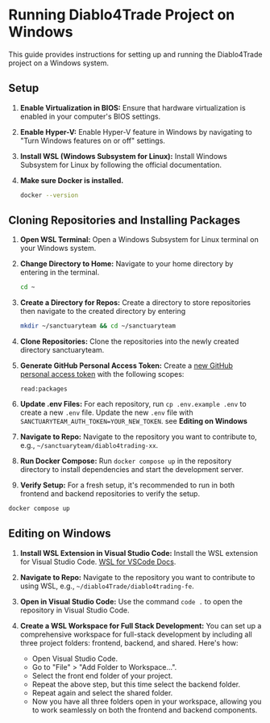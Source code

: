 # Running Diablo4Trade Project on Windows

This guide provides instructions for setting up and running the Diablo4Trade project on a Windows system.

## Setup

1. **Enable Virtualization in BIOS:**
   Ensure that hardware virtualization is enabled in your computer's BIOS settings.

2. **Enable Hyper-V:**
   Enable Hyper-V feature in Windows by navigating to "Turn Windows features on or off" settings.

3. **Install WSL (Windows Subsystem for Linux):**
   Install Windows Subsystem for Linux by following the official documentation.

4. **Make sure Docker is installed.**
   ```bash
   docker --version
   ```


## Cloning Repositories and Installing Packages

1. **Open WSL Terminal:**
   Open a Windows Subsystem for Linux terminal on your Windows system.

2. **Change Directory to Home:**
   Navigate to your home directory by entering in the terminal.
   ```bash
   cd ~
   ```

4. **Create a Directory for Repos:**
   Create a directory to store repositories then navigate to the created directory by entering
   ```bash
   mkdir ~/sanctuaryteam && cd ~/sanctuaryteam
   ```

6. **Clone Repositories:**
   Clone the repositories into the newly created directory sanctuaryteam.

7. **Generate GitHub Personal Access Token:**
   Create a [new GitHub personal access token](https://github.com/settings/tokens/new) with the following scopes:
    ```
    read:packages
    ```

8. **Update .env Files:**
   For each repository, run `cp .env.example .env` to create a new `.env` file.
   Update the new `.env` file with `SANCTUARYTEAM_AUTH_TOKEN=YOUR_NEW_TOKEN`.  see __Editing on Windows__

9. **Navigate to Repo:**
   Navigate to the repository you want to contribute to, e.g., `~/sanctuaryteam/diablo4trading-xx`.

10. **Run Docker Compose:**
   Run `docker compose up` in the repository directory to install dependencies and start the development server.

11. **Verify Setup:**
   For a fresh setup, it's recommended to run in both frontend and backend repositories to verify the setup.
```bash
docker compose up
```

## Editing on Windows

1. **Install WSL Extension in Visual Studio Code:**
   Install the WSL extension for Visual Studio Code. [WSL for VSCode Docs](https://marketplace.visualstudio.com/items?itemName=ms-vscode-remote.remote-wsl).

2. **Navigate to Repo:**
   Navigate to the repository you want to contribute to using WSL, e.g., `~/diablo4Trade/diablo4trading-fe`.

3. **Open in Visual Studio Code:**
   Use the command `code .` to open the repository in Visual Studio Code.

4. **Create a WSL Workspace for Full Stack Development:**
   You can set up a comprehensive workspace for full-stack development by including all three project folders: frontend, backend, and shared. Here's how:

   - Open Visual Studio Code.
   - Go to "File" > "Add Folder to Workspace...".
   - Select the front end folder of your project.
   - Repeat the above step, but this time select the backend folder.
   - Repeat again and select the shared folder.
   - Now you have all three folders open in your workspace, allowing you to work seamlessly on both the frontend and backend components.
